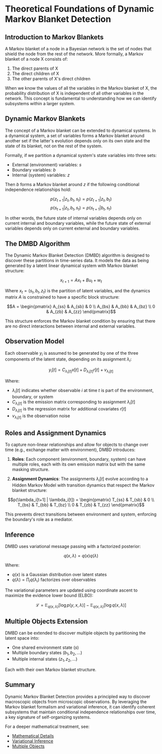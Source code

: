# Theoretical Foundations of Dynamic Markov Blanket Detection

## Introduction to Markov Blankets

A Markov blanket of a node in a Bayesian network is the set of nodes that shield the node from the rest of the network. More formally, a Markov blanket of a node X consists of:

1. The direct parents of X
2. The direct children of X
3. The other parents of X's direct children

When we know the values of all the variables in the Markov blanket of X, the probability distribution of X is independent of all other variables in the network. This concept is fundamental to understanding how we can identify subsystems within a larger system.

## Dynamic Markov Blankets

The concept of a Markov blanket can be extended to dynamical systems. In a dynamical system, a set of variables forms a Markov blanket around another set if the latter's evolution depends only on its own state and the state of its blanket, not on the rest of the system.

Formally, if we partition a dynamical system's state variables into three sets:
- External (environment) variables: $s$
- Boundary variables: $b$
- Internal (system) variables: $z$

Then $b$ forms a Markov blanket around $z$ if the following conditional independence relationships hold:

$$p(z_{t+1} | z_t, b_t, s_t) = p(z_{t+1} | z_t, b_t)$$
$$p(s_{t+1} | z_t, b_t, s_t) = p(s_{t+1} | b_t, s_t)$$

In other words, the future state of internal variables depends only on current internal and boundary variables, while the future state of external variables depends only on current external and boundary variables.

## The DMBD Algorithm

The Dynamic Markov Blanket Detection (DMBD) algorithm is designed to discover these partitions in time-series data. It models the data as being generated by a latent linear dynamical system with Markov blanket structure:

$$x_{t+1} = Ax_t + Bu_t + w_t$$

Where $x_t = (s_t, b_t, z_t)$ is the partition of latent variables, and the dynamics matrix $A$ is constrained to have a specific block structure:

$$A = \begin{pmatrix}
A_{ss} & A_{sb} & 0 \\
A_{bs} & A_{bb} & A_{bz} \\
0 & A_{zb} & A_{zz}
\end{pmatrix}$$

This structure enforces the Markov blanket condition by ensuring that there are no direct interactions between internal and external variables.

## Observation Model

Each observable $y_i$ is assumed to be generated by one of the three components of the latent state, depending on its assignment $\lambda_i$:

$$y_i[t] = C_{\lambda_i[t]} x[t] + D_{\lambda_i[t]} r[t] + v_{\lambda_i[t]}$$

Where:
- $\lambda_i[t]$ indicates whether observable $i$ at time $t$ is part of the environment, boundary, or system
- $C_{\lambda_i[t]}$ is the emission matrix corresponding to assignment $\lambda_i[t]$
- $D_{\lambda_i[t]}$ is the regression matrix for additional covariates $r[t]$
- $v_{\lambda_i[t]}$ is the observation noise

## Roles and Assignment Dynamics

To capture non-linear relationships and allow for objects to change over time (e.g., exchange matter with environment), DMBD introduces:

1. **Roles**: Each component (environment, boundary, system) can have multiple roles, each with its own emission matrix but with the same masking structure.

2. **Assignment Dynamics**: The assignments $\lambda_i[t]$ evolve according to a Hidden Markov Model with transition dynamics that respect the Markov blanket structure:

$$p(\lambda_i[t+1] | \lambda_i[t]) = \begin{pmatrix}
T_{ss} & T_{sb} & 0 \\
T_{bs} & T_{bb} & T_{bz} \\
0 & T_{zb} & T_{zz}
\end{pmatrix}$$

This prevents direct transitions between environment and system, enforcing the boundary's role as a mediator.

## Inference

DMBD uses variational message passing with a factorized posterior:

$$q(x, \lambda) = q(x)q(\lambda)$$

Where:
- $q(x)$ is a Gaussian distribution over latent states
- $q(\lambda) = \prod_i q(\lambda_i)$ factorizes over observables

The variational parameters are updated using coordinate ascent to maximize the evidence lower bound (ELBO):

$$\mathcal{L} = \mathbb{E}_{q(x, \lambda)}[\log p(y, x, \lambda)] - \mathbb{E}_{q(x, \lambda)}[\log q(x, \lambda)]$$

## Multiple Objects Extension

DMBD can be extended to discover multiple objects by partitioning the latent space into:
- One shared environment state ($s$)
- Multiple boundary states ($b_1, b_2, \ldots$)
- Multiple internal states ($z_1, z_2, \ldots$)

Each with their own Markov blanket structure.

## Summary

Dynamic Markov Blanket Detection provides a principled way to discover macroscopic objects from microscopic observations. By leveraging the Markov blanket formalism and variational inference, it can identify coherent subsystems that maintain conditional independence relationships over time, a key signature of self-organizing systems.

For a deeper mathematical treatment, see:
- [Mathematical Details](math_details.md)
- [Variational Inference](variational_inference.md)
- [Multiple Objects](multiple_objects.md) 